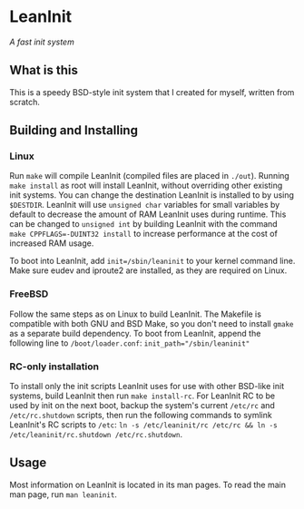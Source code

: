 LeanInit
========
_A fast init system_

## What is this
This is a speedy BSD-style init system that I created for myself, written from scratch.

## Building and Installing
### Linux
Run `make` will compile LeanInit (compiled files are placed in `./out`).
Running `make install` as root will install
LeanInit, without overriding other existing init systems.
You can change the destination LeanInit is installed to by using `$DESTDIR`.
LeanInit will use `unsigned char` variables for small variables by default
to decrease the amount of RAM LeanInit uses during runtime.
This can be changed to `unsigned int` by building LeanInit with the command
`make CPPFLAGS=-DUINT32 install` to increase performance at the cost of
increased RAM usage.

To boot into LeanInit, add `init=/sbin/leaninit` to your kernel command
line. Make sure eudev and iproute2 are installed, as they are required on Linux.

### FreeBSD
Follow the same steps as on Linux to build LeanInit. The Makefile
is compatible with both GNU and BSD Make, so you don't need to install
`gmake` as a separate build dependency.
To boot from LeanInit, append the following line to `/boot/loader.conf`:
`init_path="/sbin/leaninit"`

### RC-only installation
To install only the init scripts LeanInit uses for use with other BSD-like init systems,
build LeanInit then run `make install-rc`.
For LeanInit RC to be used by init on the next boot, backup the system's current `/etc/rc`
and `/etc/rc.shutdown` scripts, then run the following commands to symlink LeanInit's RC scripts to `/etc`:
`ln -s /etc/leaninit/rc /etc/rc && ln -s /etc/leaninit/rc.shutdown /etc/rc.shutdown`.

## Usage
Most information on LeanInit is located in its man pages.
To read the main man page, run `man leaninit`.
